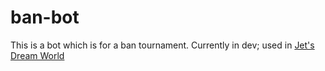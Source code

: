 # ban-bot
This is a bot which is for a ban tournament. 
Currently in dev; used in [Jet's Dream World](https://discord.gg/world)
